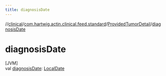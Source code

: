 ```yaml
---
title: diagnosisDate
---
```

//[clinical](../../../index.html)/[com.hartwig.actin.clinical.feed.standard](../index.html)/[ProvidedTumorDetail](index.html)/[diagnosisDate](diagnosis-date.html)



# diagnosisDate



[JVM]\
val [diagnosisDate](diagnosis-date.html): [LocalDate](https://docs.oracle.com/javase/8/docs/api/java/time/LocalDate.html)





